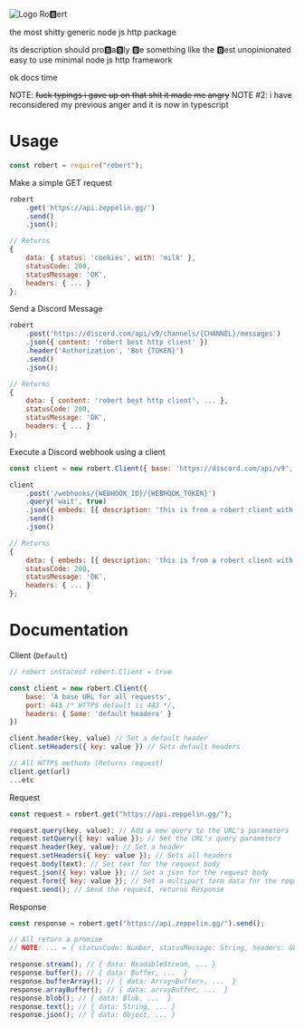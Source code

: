![Logo](https://cdn.discordapp.com/emojis/843908573578002512.gif) Ro🅱ert

the most shitty generic node js http package

its description should pro🅱a🅱ly 🅱e something like the 🅱est unopinionated easy to use minimal node js http framework

ok docs time

NOTE: ~~fuck typings i gave up on that shit it made me angry~~
NOTE #2: i have reconsidered my previous anger and it is now in typescript

# Usage

```js
const robert = require("robert");
```

Make a simple GET request

```js
robert
    .get('https://api.zeppelin.gg/')
    .send()
    .json();

// Returns
{
    data: { status: 'cookies', with: 'milk' },
    statusCode: 200,
    statusMessage: 'OK',
    headers: { ... }
};
```

Send a Discord Message

```js
robert
    .post('https://discord.com/api/v9/channels/{CHANNEL}/messages')
    .json({ content: 'robert best http client' })
    .header('Authorization', 'Bot {TOKEN}')
    .send()
    .json();

// Returns
{
    data: { content: 'robert best http client', ... },
    statusCode: 200,
    statusMessage: 'OK',
    headers: { ... }
};
```

Execute a Discord webhook using a client

```js
const client = new robert.Client({ base: 'https://discord.com/api/v9', headers: {} /* Optional */ })

client
    .post('/webhooks/{WEBHOOK_ID}/{WEBHOOK_TOKEN}')
    .query('wait', true)
    .json({ embeds: [{ description: 'this is from a robert client with base ' + client.base }] })
    .send()
    .json()

// Returns
{
    data: { embeds: [{ description: 'this is from a robert client with base https://discord.com/api/v9' }], ... },
    statusCode: 200,
    statusMessage: 'OK',
    headers: { ... }
};
```

# Documentation

Client (`Default`)

```js
// robert instaceof robert.Client = true

const client = new robert.Client({
    base: 'A base URL for all requests',
    port: 443 /* HTTPS default is 443 */,
    headers: { Some: 'default headers' }
})

client.header(key, value) // Set a default header
client.setHeaders({ key: value }) // Sets default headers

// All HTTPS methods (Returns request)
client.get(url)
...etc
```

Request

```js
const request = robert.get("https://api.zeppelin.gg/");

request.query(key, value); // Add a new query to the URL's parameters
request.setQuery({ key: value }); // Set the URL's query parameters
request.header(key, value); // Set a header
request.setHeaders({ key: value }); // Sets all headers
request.body(text); // Set text for the request body
request.json({ key: value }); // Set a json for the request body
request.form({ key: value }); // Set a multipart form data for the request body
request.send(); // Send the request, returns Response
```

Response

```js
const response = robert.get("https://api.zeppelin.gg/").send();

// All return a promise
// NOTE: ... = { statusCode: Number, statusMessage: String, headers: Object }

response.stream(); // { data: ReadableStream, ... }
response.buffer(); // { data: Buffer, ...  }
response.bufferArray(); // { data: Array<Buffer>, ...  }
response.arrayBuffer(); // { data: arrayBuffer, ...  }
response.blob(); // { data: Blob, ...  }
response.text(); // { data: String, ... }
response.json(); // { data: Object, ... }
```
